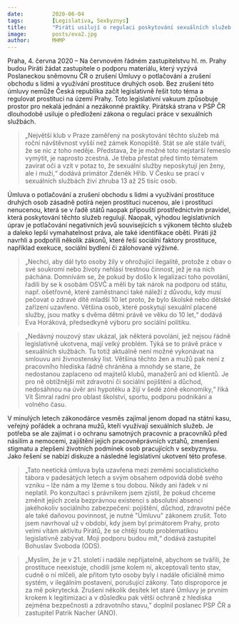```yaml
---
date:         2020-06-04
tags:         [Legislativa, Sexbyznys]
title:        "Piráti usilují o regulaci poskytování sexuálních služeb v Praze"
image: 	      posts/eva2.jpg
author:       MHMP
---
```


Praha, 4. června 2020 – Na červnovém řádném zastupitelstvu hl. m. Prahy budou Piráti žádat zastupitele o podporu materiálu, který vyzývá Poslaneckou sněmovnu ČR o zrušení Úmluvy o potlačování a zrušení obchodu s lidmi a využívání prostituce druhých osob. Bez zrušení této úmluvy nemůže Česká republika začít legislativně řešit toto téma a regulovat prostituci na území Prahy. Toto legislativní vakuum způsobuje prostor pro nekalá jednání a nezákonné praktiky. Pirátská strana v PSP ČR dlouhodobě usiluje o předložení zákona o regulaci práce v sexuálních službách.

> „Největší klub v Praze zaměřený na poskytování těchto služeb má roční návštěvnost vyšší než zámek Konopiště. Stát se ale stále tváří, že se nic z toho neděje. Představa, že je možné toto nejstarší řemeslo vymýtit, je naprosto zcestná. Je třeba přestat před tímto tématem zavírat oči a vzít v potaz to, že sexuální služby neposkytují jen ženy, ale i muži,“ dodává primátor Zdeněk Hřib. V Česku se prací v sexuálních službách živí zhruba 13 až 25 tisíc osob.

Úmluva o potlačování a zrušení obchodu s lidmi a využívání prostituce druhých osob zásadně potírá nejen prostituci nucenou, ale i prostituci nenucenou, která se v řadě států naopak připouští prostřednictvím pravidel, která poskytování těchto služeb regulují. Naopak, výhodou legislativních úprav je potlačování negativních jevů souvisejících s výkonem těchto služeb a daleko lepší vymahatelnost práva, ale také identifikace obětí. Piráti již navrhli a podpořili několik zákonů, které řeší sociální faktory prostituce, například exekuce, sociální bydlení či zálohované výživné.

> „Nechci, aby dál tyto osoby žily v ohrožující ilegalitě, protože z obav o své soukromí nebo životy nehlásí trestnou činnost, jež je na nich páchána. Domnívám se, že pokud by došlo k legalizaci toho povolání, řadili by se k osobám OSVČ a měli by tak nárok na podporu od státu, např. ošetřovné, které zaměstnanci také náleží z důvodu, kdy musí pečovat o zdravé dítě mladší 10 let proto, že bylo školské nebo dětské zařízení uzavřeno. Většina osob, které poskytují sexuální placené služby, jsou matky s dvěma dětmi právě ve věku do 10 let,“ dodává Eva Horáková, předsedkyně výboru pro sociální politiku.

> „Nedávný nouzový stav ukázal, jak některá povolání, jež nejsou řádně legislativně ukotvena, mají velký problém. Týká se to právě práce v sexuálních službách. Tu totiž aktuálně není možné vykonávat na smlouvu ani živnostenský list. Většina těchto žen a mužů pak není z pracovního hlediska řádně chráněna a mnohdy se stane, že nedostanou zaplaceno od majitelů klubů, manažerů ani od klientů. Je pro ně obtížnější mít zdravotní či sociální pojištění a důchod, nedosáhnou na úvěr ani hypotéku a žijí v šedé zóně ekonomiky,“ říká Vít Šimral radní pro oblast školství, sportu, podporu podnikání a volného času.

V minulých letech zákonodárce vesměs zajímal jenom dopad na státní kasu, veřejný pořádek a ochrana mužů, kteří využívají sexuálních služeb. Je potřeba se ale zajímat i o ochranu samotných pracovnic a pracovníků před násilím a nemocemi, zajištění jejich pracovněprávních vztahů, zmenšení stigmatu a zlepšení životních podmínek osob pracujících v sexbyznysu. Jako řešení se nabízí diskuze a následné legislativní ukotvení této profese.

> „Tato neetická úmluva byla uzavřena mezi zeměmi socialistického tábora v padesátých letech a svým obsahem odpovídá době svého vzniku – lže nám a my lžeme s tou dobou. Nikdy ani řádek v ní neplatil. Po konzultaci s právníkem jsem zjistil, že pokud chceme změnit jejich zcela bezprávnou existenci s absolutní absencí jakéhokoliv sociálního zabezpečení: pojištění, důchod, zdravotní péče ale také daňovou povinnost, je nutné  "Úmluvu" zákonem zrušit. Toto jsem navrhoval už v období, kdy jsem byl primátorem Prahy, proto velmi vítám aktivitu Pirátů, že se chtějí touto problematikou legislativně zabývat. Moji podporu budou mít,“ dodává zastupitel Bohuslav Svoboda (ODS).

> „Myslím, že je v 21. století i nadále nepřijatelné, abychom se tvářili, že prostituce neexistuje, chodili jsme kolem ní, akceptovali tento stav, cudně o ní mlčeli, ale přitom tyto osoby byly i nadále oficiálně mimo systém, v ilegálním postavení, porušující zákony. Tato disproporce je za mě pokrytecká. Zrušení několik desítek let staré Úmluvy je prvním krokem k legitimizaci a v důsledku pak větší ochraně z hlediska zejména bezpečnosti a zdravotního stavu,” doplnil poslanec PSP ČR a zastupitel Patrik Nacher (ANO).
